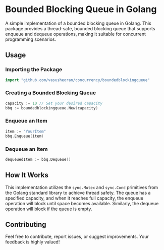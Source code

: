 # Bounded Blocking Queue in Golang

A simple implementation of a bounded blocking queue in Golang. This package provides a thread-safe, bounded blocking queue that supports enqueue and dequeue operations, making it suitable for concurrent programming scenarios.

## Usage

### Importing the Package

```go
import "github.com/vasusheoran/concurrency/boundedblockingqueue"
```

### Creating a Bounded Blocking Queue

```go
capacity := 10 // Set your desired capacity
bbq := boundedblockingqueue.New(capacity)
```

### Enqueue an Item

```go
item := "YourItem"
bbq.Enqueue(item)
```

### Dequeue an Item

```go
dequeuedItem := bbq.Dequeue()
```

## How It Works

This implementation utilizes the `sync.Mutex` and `sync.Cond` primitives from the Golang standard library to achieve thread safety. The queue has a specified capacity, and when it reaches full capacity, the enqueue operation will block until space becomes available. Similarly, the dequeue operation will block if the queue is empty.

## Contributing

Feel free to contribute, report issues, or suggest improvements. Your feedback is highly valued!